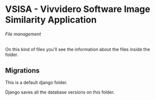 # VSISA - Vivvidero Software Image Similarity Application


###### File management
On this kind of files you'll see the information about the files inside the folder.

## Migrations

This is a default django folder.

Django saves all the database versions on this folder.